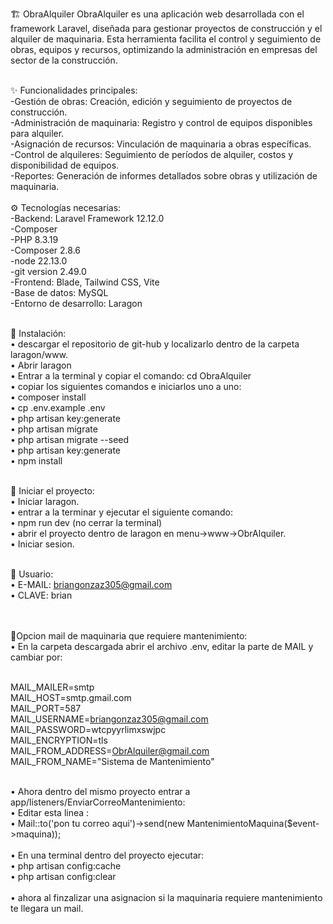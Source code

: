 🏗️ ObraAlquiler
ObraAlquiler es una aplicación web desarrollada con el framework Laravel, diseñada para gestionar proyectos de construcción y el alquiler de maquinaria. Esta herramienta facilita el control y seguimiento de obras, equipos y recursos, optimizando la administración en empresas del sector de la construcción. <br><br>

✨ Funcionalidades principales:<br>
-Gestión de obras: Creación, edición y seguimiento de proyectos de construcción.<br>
-Administración de maquinaria: Registro y control de equipos disponibles para alquiler.<br>
-Asignación de recursos: Vinculación de maquinaria a obras específicas.<br>
-Control de alquileres: Seguimiento de períodos de alquiler, costos y disponibilidad de equipos.<br>
-Reportes: Generación de informes detallados sobre obras y utilización de maquinaria.<br>
<br>
⚙️ Tecnologías necesarias:<br>
-Backend: Laravel Framework 12.12.0<br>
-Composer<br>
-PHP 8.3.19 <br>
-Composer 2.8.6<br>
-node 22.13.0<br>
-git version 2.49.0<br>
-Frontend: Blade, Tailwind CSS, Vite<br>
-Base de datos: MySQL<br>
-Entorno de desarrollo: Laragon<br>
<br>

🚀 Instalación:<br>
• descargar el repositorio de git-hub y localizarlo dentro de la carpeta laragon/www.<br>
• Abrir laragon<br>
• Entrar a la terminal y copiar el comando: cd ObraAlquiler<br>
• copiar los siguientes comandos e iniciarlos uno a uno:<br>
• composer install<br>
• cp .env.example .env<br>
• php artisan key:generate<br>
• php artisan migrate<br>
• php artisan migrate --seed<br>
• php artisan key:generate<br>
• npm install<br><br>

🚀 Iniciar el proyecto:<br>
• Iniciar laragon.<br>
• entrar a la terminar y ejecutar el siguiente comando:<br>
• npm run dev (no cerrar la terminal)<br>
• abrir el proyecto dentro de laragon en menu->www->ObrAlquiler.<br>
• Iniciar sesion.<br><br>

👤 Usuario:<br>
• E-MAIL: briangonzaz305@gmail.com<br>
• CLAVE: brian<br><br><br>

📧Opcion mail de maquinaria que requiere mantenimiento:<br>
• En la carpeta descargada abrir el archivo .env, editar la parte de  MAIL y cambiar por:<br><br>

MAIL_MAILER=smtp<br>
MAIL_HOST=smtp.gmail.com<br>
MAIL_PORT=587<br>
MAIL_USERNAME=briangonzaz305@gmail.com<br>
MAIL_PASSWORD=wtcpyyrlimxswjpc<br>
MAIL_ENCRYPTION=tls<br>
MAIL_FROM_ADDRESS=ObrAlquiler@gmail.com<br>
MAIL_FROM_NAME="Sistema de Mantenimiento"<br><br>

• Ahora dentro del mismo proyecto entrar a app/listeners/EnviarCorreoMantenimiento:<br>
• Editar esta linea :<br>
• Mail::to('pon tu correo aqui')->send(new MantenimientoMaquina($event->maquina));<br>
<br>
• En una terminal dentro del proyecto ejecutar:<br>
• php artisan config:cache<br>
• php artisan config:clear<br>
<br>
• ahora al finzalizar una asignacion si la maquinaria requiere mantenimiento te llegara un mail.









